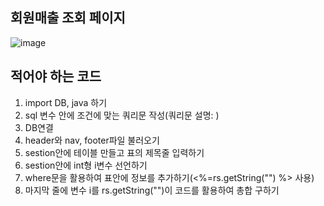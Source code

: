 ## 회원매출 조회 페이지

![image](https://github.com/user-attachments/assets/c7803a98-248d-4ffe-a8ff-2fc73cd5958c)

적어야 하는 코드
-
1. import DB, java 하기
2. sql 변수 안에 조건에 맞는 쿼리문 작성(쿼리문 설명: )
3. DB연결
4. header와 nav, footer파일 불러오기
5. sestion안에 테이블 만들고 표의 제목줄 입력하기
6. sestion안에 int형 i변수 선언하기
7. where문을 활용하여 표안에 정보를 추가하기(<%=rs.getString("") %> 사용)
8. 마지막 줄에 변수 i를 rs.getString("")이 코드를 활용하여 총합 구하기
